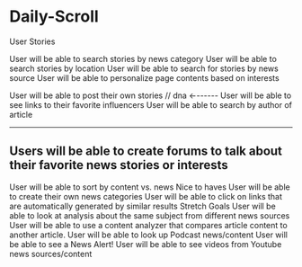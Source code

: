 # Daily-Scroll

User Stories

User will be able to search stories by news category
User will be able to search stories by location
User will be able to search for stories by news source
User will be able to personalize page contents based on interests


User will be able to post their own stories // dna  ←------
User will be able to see links to their favorite influencers
User will be able to search by author of article


-------------
Users will be able to create forums to talk about their favorite news stories or interests
-------------

User will be able to sort by content vs. news
Nice to haves
User will be able to create their own  news categories 
User will be able to click on links that are automatically generated by similar results
Stretch Goals
User will be able to look at analysis about the same subject from different news sources
User will be able to use a content analyzer that compares article content to another article.
User will be able to look up Podcast news/content
User will be able to see a News Alert! 
User will be able to see videos from Youtube news sources/content
